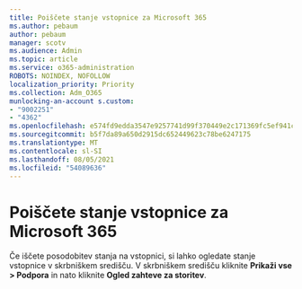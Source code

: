 ```yaml
---
title: Poiščete stanje vstopnice za Microsoft 365
ms.author: pebaum
author: pebaum
manager: scotv
ms.audience: Admin
ms.topic: article
ms.service: o365-administration
ROBOTS: NOINDEX, NOFOLLOW
localization_priority: Priority
ms.collection: Adm_O365
munlocking-an-account s.custom:
- "9002251"
- "4362"
ms.openlocfilehash: e574fd9edda3547e9257741d99f370449e2c171369fc5ef941cadc4e70060f0d
ms.sourcegitcommit: b5f7da89a650d2915dc652449623c78be6247175
ms.translationtype: MT
ms.contentlocale: sl-SI
ms.lasthandoff: 08/05/2021
ms.locfileid: "54089636"
---
```

# <a name="find-the-status-of-your-microsoft-365-ticket"></a>Poiščete stanje vstopnice za Microsoft 365

Če iščete posodobitev stanja na vstopnici, si lahko ogledate stanje vstopnice v skrbniškem središču. V skrbniškem središču kliknite **Prikaži vse > Podpora** in nato kliknite **Ogled zahteve za storitev**.
